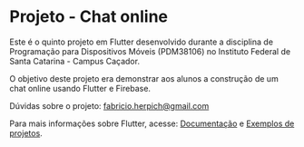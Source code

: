 # Projeto - Chat online

Este é o quinto projeto em Flutter desenvolvido durante a disciplina de Programação para Dispositivos Móveis (PDM38106) no Instituto Federal de Santa Catarina - Campus Caçador.

O objetivo deste projeto era demonstrar aos alunos a construção de um chat online usando Flutter e Firebase.

Dúvidas sobre o projeto: fabricio.herpich@gmail.com

Para mais informações sobre Flutter, acesse:
[Documentação](https://flutter.dev/docs) e
[Exemplos de projetos](https://flutter.dev/docs/cookbook).
